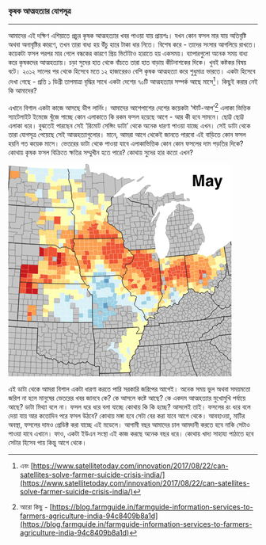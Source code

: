 ### কৃষক আত্মহত্যার যোগসূত্র

---

আমাদের এই দক্ষিণ এশিয়াতে প্রচুর কৃষক আত্মহত্যার খবর পাওয়া যায় প্রায়শঃ। যখন কোন ফসল মার যায় অতিবৃষ্টি অথবা অনাবৃষ্টির কারণে, তখন তারা বাধ্য হয় উঁচু হারে টাকা ধার নিতে। বিশেষ করে - তাদের সংসার আগলিয়ে রাখতে। কয়েকটা ফসল পরপর মার গেলে বন্ধকের কারণে প্রিয় ভিটেটাও হারাতে হয় একসময়। ব্যাপারগুলো অনেক সময় বাধ্য করে কৃষকদের আত্মহত্যায়। চড়া সুদের হাত থেকে বাঁচতে তারা হাত বাড়ায় কীটনাশকের দিকে। খুবই কষ্টকর বিষয় বটে। ২০১২ সালের পর থেকে হিসেবে মতে ১২ হাজারেরও বেশি কৃষক আত্মহত্যা করে শুধুমাত্র ভারতে। একটা হিসেবে দেখা গেছে - প্রতি ১ ডিগ্রী তাপমাত্রা বৃদ্ধির সাথে একটা দেশের ৭০টি আত্মহত্যার সম্পর্ক আছে মাসে[^3]। কিছুই করার নেই কি আমাদের?

এখানে বিশাল একটা কাজে আসছে ডীপ লার্নিং। আমাদের আশেপাশের দেশের কয়েকটা ‘স্টার্ট-আপ’[^2] এলাকা ভিত্তিক স্যাটেলাইট ইমেজে খুঁজে পাচ্ছে কোন এলাকাতে কি রকম ফসল হয়েছে আগে - আর কী হবে সামনে। ছোট্ট ছোট্ট এলাকা ধরে। বুঝতেই পারছেন সেই ‘রিমোট সেন্সিং ডাটা’ থেকে অনেক ধারণা পাওয়া যাচ্ছে এখন। সেই ডাটা থেকে তারা যোগসূত্র পেয়েছে সেই আত্মহত্যাগুলোর। মানে, আমরা আগে থেকেই জানতে পারবো এই বাড়িতে কোন ফসল হয়নি গত কয়েক মাসে। ভেতরের ডাটা থেকে পাওয়া যাবে এলাকাভিত্তিক কোন কোন ফসলের দাম পড়তির দিকে? কোথায় কৃষক ফসল বিক্রিতে ক্ষতির সম্মুখীন হতে পারে? কোথায় সুদের হার কতো এখন?

![](/assets/prediction_label.gif)

এই ডাটা থেকে আমরা বিশাল একটা ধারণা করতে পারি সরকারি জরিপের আগেই। অনেক সময় ভুল অথবা সময়মতো জরিপ না হলে মানুষের ভেতরের খবর জানবে কে? কে আসলে কষ্টে আছে? কে একদম আত্মহত্যার মুখোমুখি পর্যায়ে আছে? ডাটা মিথ্যা বলে না। ফসল ধরে ধরে বলা যাচ্ছে কোথায় কি কি হচ্ছে? আসলেই তাই। ফসলের রং ধরে বলে দেয়া যায় আর কতোদিন পরে ফসল উঠবে? কোথায় মঙ্গা হবে সেটা বের করা যাবে আগে থেকে। আবহাওয়া, মাটির অবস্থা, ফসলের দামও প্রেডিক্ট করা যাচ্ছে এই মডেলে। আগামী বছর আমাদের চাল আমদানী করতে হবে নাকি সেটাও পাওয়া যাবে এখানে। ফাও, একটা ইউএন সংস্থা এই কাজ করছে অনেক বছর ধরে। কোথায় খাদ্য সাহায্য পাঠাতে হবে সেটার হিসেব পায় কিন্তু আগে থেকে।

[^1]: কিছু ধারণা পাওয়া যাবে এখানে [http://sustain.stanford.edu/crop-yield-analysis/](http://sustain.stanford.edu/crop-yield-analysis/)

[^2]: আরো কিছু - [https://blog.farmguide.in/farmguide-information-services-to-farmers-agriculture-india-94c8409b8a1d](https://blog.farmguide.in/farmguide-information-services-to-farmers-agriculture-india-94c8409b8a1d)

[^3]: এবং [https://www.satellitetoday.com/innovation/2017/08/22/can-satellites-solve-farmer-suicide-crisis-india/](https://www.satellitetoday.com/innovation/2017/08/22/can-satellites-solve-farmer-suicide-crisis-india/)

